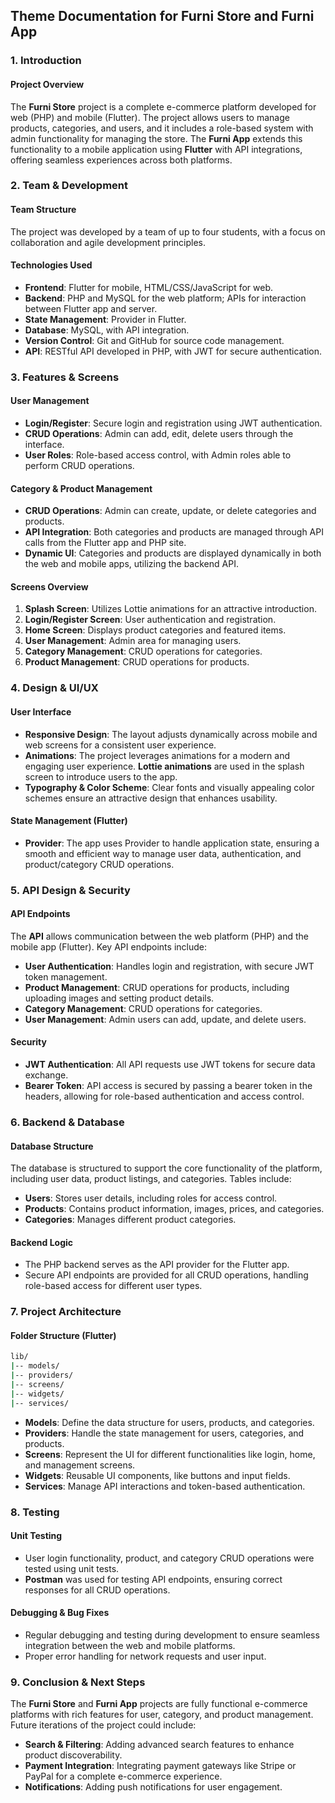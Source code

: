 

## **Theme Documentation for Furni Store and Furni App**

### **1. Introduction**

#### Project Overview
The **Furni Store** project is a complete e-commerce platform developed for web (PHP) and mobile (Flutter). The project allows users to manage products, categories, and users, and it includes a role-based system with admin functionality for managing the store. The **Furni App** extends this functionality to a mobile application using **Flutter** with API integrations, offering seamless experiences across both platforms.

### **2. Team & Development**

#### Team Structure
The project was developed by a team of up to four students, with a focus on collaboration and agile development principles.

#### Technologies Used
- **Frontend**: Flutter for mobile, HTML/CSS/JavaScript for web.
- **Backend**: PHP and MySQL for the web platform; APIs for interaction between Flutter app and server.
- **State Management**: Provider in Flutter.
- **Database**: MySQL, with API integration.
- **Version Control**: Git and GitHub for source code management.
- **API**: RESTful API developed in PHP, with JWT for secure authentication.

### **3. Features & Screens**

#### User Management
- **Login/Register**: Secure login and registration using JWT authentication.
- **CRUD Operations**: Admin can add, edit, delete users through the interface.
- **User Roles**: Role-based access control, with Admin roles able to perform CRUD operations.

#### Category & Product Management
- **CRUD Operations**: Admin can create, update, or delete categories and products.
- **API Integration**: Both categories and products are managed through API calls from the Flutter app and PHP site.
- **Dynamic UI**: Categories and products are displayed dynamically in both the web and mobile apps, utilizing the backend API.

#### Screens Overview
1. **Splash Screen**: Utilizes Lottie animations for an attractive introduction.
2. **Login/Register Screen**: User authentication and registration.
3. **Home Screen**: Displays product categories and featured items.
4. **User Management**: Admin area for managing users.
5. **Category Management**: CRUD operations for categories.
6. **Product Management**: CRUD operations for products.

### **4. Design & UI/UX**

#### User Interface
- **Responsive Design**: The layout adjusts dynamically across mobile and web screens for a consistent user experience.
- **Animations**: The project leverages animations for a modern and engaging user experience. **Lottie animations** are used in the splash screen to introduce users to the app.
- **Typography & Color Scheme**: Clear fonts and visually appealing color schemes ensure an attractive design that enhances usability.

#### State Management (Flutter)
- **Provider**: The app uses Provider to handle application state, ensuring a smooth and efficient way to manage user data, authentication, and product/category CRUD operations.

### **5. API Design & Security**

#### API Endpoints
The **API** allows communication between the web platform (PHP) and the mobile app (Flutter). Key API endpoints include:
- **User Authentication**: Handles login and registration, with secure JWT token management.
- **Product Management**: CRUD operations for products, including uploading images and setting product details.
- **Category Management**: CRUD operations for categories.
- **User Management**: Admin users can add, update, and delete users.

#### Security
- **JWT Authentication**: All API requests use JWT tokens for secure data exchange.
- **Bearer Token**: API access is secured by passing a bearer token in the headers, allowing for role-based authentication and access control.

### **6. Backend & Database**

#### Database Structure
The database is structured to support the core functionality of the platform, including user data, product listings, and categories. Tables include:
- **Users**: Stores user details, including roles for access control.
- **Products**: Contains product information, images, prices, and categories.
- **Categories**: Manages different product categories.

#### Backend Logic
- The PHP backend serves as the API provider for the Flutter app.
- Secure API endpoints are provided for all CRUD operations, handling role-based access for different user types.

### **7. Project Architecture**

#### Folder Structure (Flutter)
```bash
lib/
|-- models/
|-- providers/
|-- screens/
|-- widgets/
|-- services/
```

- **Models**: Define the data structure for users, products, and categories.
- **Providers**: Handle the state management for users, categories, and products.
- **Screens**: Represent the UI for different functionalities like login, home, and management screens.
- **Widgets**: Reusable UI components, like buttons and input fields.
- **Services**: Manage API interactions and token-based authentication.

### **8. Testing**

#### Unit Testing
- User login functionality, product, and category CRUD operations were tested using unit tests.
- **Postman** was used for testing API endpoints, ensuring correct responses for all CRUD operations.

#### Debugging & Bug Fixes
- Regular debugging and testing during development to ensure seamless integration between the web and mobile platforms.
- Proper error handling for network requests and user input.

### **9. Conclusion & Next Steps**

The **Furni Store** and **Furni App** projects are fully functional e-commerce platforms with rich features for user, category, and product management. Future iterations of the project could include:
- **Search & Filtering**: Adding advanced search features to enhance product discoverability.
- **Payment Integration**: Integrating payment gateways like Stripe or PayPal for a complete e-commerce experience.
- **Notifications**: Adding push notifications for user engagement.
  
